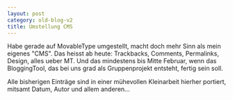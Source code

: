 ```yaml
---
layout: post
category: old-blog-v2
title: Umstellung CMS
---
```


Habe gerade auf MovableType umgestellt, macht doch mehr Sinn als mein eigenes "CMS". Das heisst ab heute: Trackbacks, Comments, Permalinks, Design, alles ueber MT. Und das mindestens bis Mitte Februar, wenn das BloggingTool, das bei uns grad als Gruppenprojekt entsteht, fertig sein soll.

Alle bisherigen Einträge sind in einer mühevollen Kleinarbeit hierher portiert, mitsamt Datum, Autor und allem anderen...